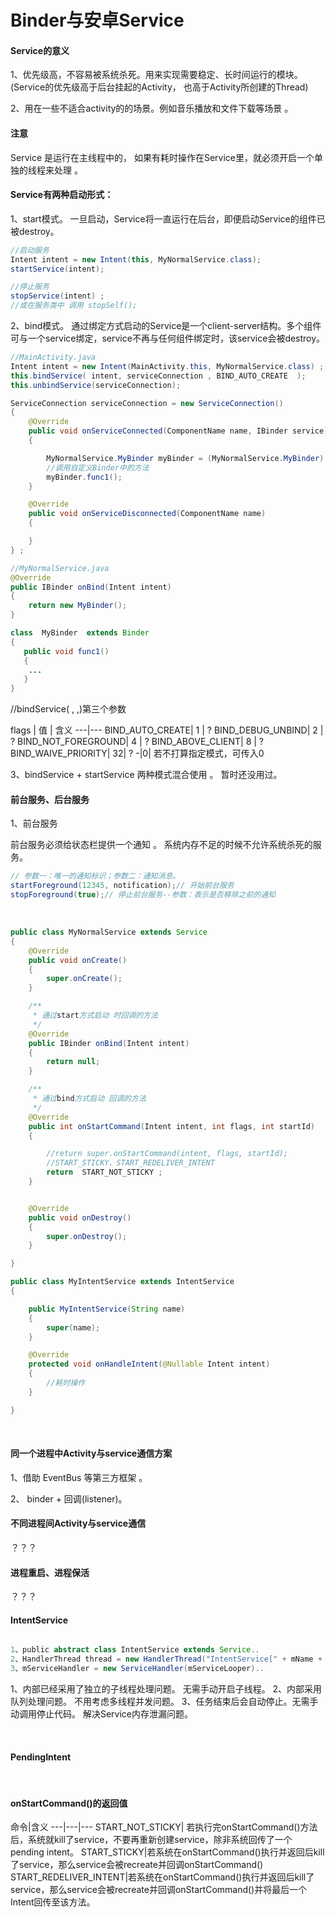 # Binder与安卓Service


#### Service的意义
1、优先级高，不容易被系统杀死。用来实现需要稳定、长时间运行的模块。(Service的优先级高于后台挂起的Activity， 也高于Activity所创建的Thread)

2、用在一些不适合activity的的场景。例如音乐播放和文件下载等场景 。

#### 注意
Service 是运行在主线程中的， 如果有耗时操作在Service里，就必须开启一个单独的线程来处理 。




#### Service有两种启动形式：

1、start模式。
一旦启动，Service将一直运行在后台，即便启动Service的组件已被destroy。

```java
//启动服务
Intent intent = new Intent(this, MyNormalService.class);
startService(intent);

//停止服务
stopService(intent) ;
//或在服务类中 调用 stopSelf();
```

2、bind模式。
通过绑定方式启动的Service是一个client-server结构。多个组件可与一个service绑定，service不再与任何组件绑定时，该service会被destroy。
```java
//MainActivity.java
Intent intent = new Intent(MainActivity.this, MyNormalService.class) ;
this.bindService( intent, serviceConnection , BIND_AUTO_CREATE  );
this.unbindService(serviceConnection);

ServiceConnection serviceConnection = new ServiceConnection()
{
    @Override
    public void onServiceConnected(ComponentName name, IBinder service)
    {

        MyNormalService.MyBinder myBinder = (MyNormalService.MyBinder) service ;
        //调用自定义Binder中的方法
        myBinder.func1();
    }

    @Override
    public void onServiceDisconnected(ComponentName name)
    {

    }
} ;

//MyNormalService.java
@Override
public IBinder onBind(Intent intent)
{
    return new MyBinder();
}

class  MyBinder  extends Binder
{
   public void func1()
   {
    ...
   }
}
```

//bindService( , ,)第三个参数

flags | 值  | 含义
---|---
BIND_AUTO_CREATE|  1  | ?
BIND_DEBUG_UNBIND|  2  | ?
BIND_NOT_FOREGROUND|  4  | ?
BIND_ABOVE_CLIENT| 8 | ?
BIND_WAIVE_PRIORITY|  32| ?
-|0| 若不打算指定模式，可传入0


3、bindService + startService 两种模式混合使用 。
暂时还没用过。



#### 前台服务、后台服务
1、前台服务

前台服务必须给状态栏提供一个通知 。 系统内存不足的时候不允许系统杀死的服务。

```java
// 参数一：唯一的通知标识；参数二：通知消息。
startForeground(12345, notification);// 开始前台服务
stopForeground(true);// 停止前台服务--参数：表示是否移除之前的通知
```

&nbsp;&nbsp;
&nbsp;&nbsp;

```java  
public class MyNormalService extends Service
{
    @Override
    public void onCreate()
    {
        super.onCreate();
    }

    /**
     * 通过start方式启动 时回调的方法
     */
    @Override
    public IBinder onBind(Intent intent)
    {
        return null;
    }

    /**
     * 通过bind方式启动 回调的方法
     */
    @Override
    public int onStartCommand(Intent intent, int flags, int startId)
    {

        //return super.onStartCommand(intent, flags, startId);
        //START_STICKY、START_REDELIVER_INTENT
        return  START_NOT_STICKY ;
    }


    @Override
    public void onDestroy()
    {
        super.onDestroy();
    }

}
```


```java  
public class MyIntentService extends IntentService
{

    public MyIntentService(String name)
    {
        super(name);
    }

    @Override
    protected void onHandleIntent(@Nullable Intent intent)
    {
        //耗时操作
    }

}

```


&nbsp;&nbsp;
&nbsp;&nbsp;


#### 同一个进程中Activity与service通信方案
1、借助 EventBus 等第三方框架 。

2、 binder + 回调(listener)。



#### 不同进程间Activity与service通信
？？？


#### 进程重启、进程保活
？？？


#### IntentService

```java

1、public abstract class IntentService extends Service..
2、HandlerThread thread = new HandlerThread("IntentService[" + mName + "]")..
3、mServiceHandler = new ServiceHandler(mServiceLooper)..

```

1、内部已经采用了独立的子线程处理问题。  无需手动开启子线程。
2、内部采用队列处理问题。 不用考虑多线程并发问题。
3、任务结束后会自动停止。无需手动调用停止代码。 解决Service内存泄漏问题。



&nbsp;&nbsp;
&nbsp;&nbsp;
#### PendingIntent




&nbsp;&nbsp;
&nbsp;&nbsp;
#### onStartCommand()的返回值
命令|含义
---|---|---
START_NOT_STICKY| 若执行完onStartCommand()方法后，系统就kill了service，不要再重新创建service，除非系统回传了一个pending intent。
START_STICKY|若系统在onStartCommand()执行并返回后kill了service，那么service会被recreate并回调onStartCommand()
START_REDELIVER_INTENT|若系统在onStartCommand()执行并返回后kill了service，那么service会被recreate并回调onStartCommand()并将最后一个Intent回传至该方法。
